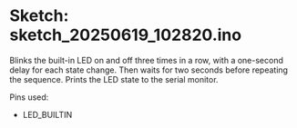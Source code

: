 # Sketch: sketch_20250619_102820.ino

Blinks the built-in LED on and off three times in a row, with a one-second delay for each state change. Then waits for two seconds before repeating the sequence. Prints the LED state to the serial monitor.

Pins used:
- LED_BUILTIN
